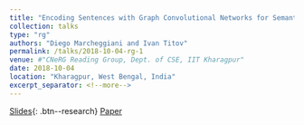 ```yaml
---
title: "Encoding Sentences with Graph Convolutional Networks for Semantic Role Labeling (EMNLP 2017 Best Long Paper)"
collection: talks
type: "rg"
authors: "Diego Marcheggiani and Ivan Titov"
permalink: /talks/2018-10-04-rg-1
venue: #"CNeRG Reading Group, Dept. of CSE, IIT Kharagpur"
date: 2018-10-04
location: "Kharagpur, West Bengal, India"
excerpt_separator: <!--more-->
---
```


<!--more-->
[Slides]("https://diegma.github.io/slides/EMNLP17_slides.pdf"){: .btn--research} [Paper]("https://aclanthology.org/D17-1159.pdf")

